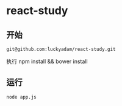 # react-study

## 开始

```
git@github.com:luckyadam/react-study.git
```

执行 npm install && bower install

## 运行

```
node app.js
```
